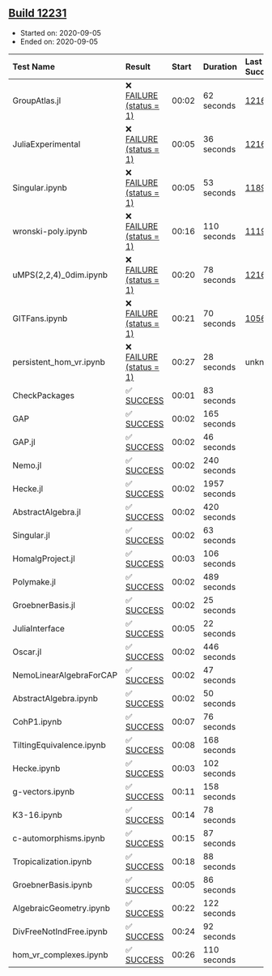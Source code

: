 ## [Build 12231](https://oscarci.mathematik.uni-kl.de/job/oscar/12231/)

* Started on: 2020-09-05
* Ended on: 2020-09-05

| Test Name    | Result | Start | Duration | Last Success | First Failure |
|:-------------|:-------|:------|:---------|:-------------|:--------------|
| GroupAtlas.jl | ❌ [FAILURE (status = 1)](https://oscarci.mathematik.uni-kl.de/job/oscar/12231/artifact/logs/build-12231/GroupAtlas.jl.log) | 00:02 | 62 seconds | [12167](https://oscarci.mathematik.uni-kl.de/job/oscar/12167/) | [12168](https://oscarci.mathematik.uni-kl.de/job/oscar/12168/) |
| JuliaExperimental | ❌ [FAILURE (status = 1)](https://oscarci.mathematik.uni-kl.de/job/oscar/12231/artifact/logs/build-12231/JuliaExperimental.log) | 00:05 | 36 seconds | [12167](https://oscarci.mathematik.uni-kl.de/job/oscar/12167/) | [12168](https://oscarci.mathematik.uni-kl.de/job/oscar/12168/) |
| Singular.ipynb | ❌ [FAILURE (status = 1)](https://oscarci.mathematik.uni-kl.de/job/oscar/12231/artifact/logs/build-12231/Singular.ipynb.log) | 00:05 | 53 seconds | [11893](https://oscarci.mathematik.uni-kl.de/job/oscar/11893/) | [11894](https://oscarci.mathematik.uni-kl.de/job/oscar/11894/) |
| wronski-poly.ipynb | ❌ [FAILURE (status = 1)](https://oscarci.mathematik.uni-kl.de/job/oscar/12231/artifact/logs/build-12231/wronski-poly.ipynb.log) | 00:16 | 110 seconds | [11192](https://oscarci.mathematik.uni-kl.de/job/oscar/11192/) | [11193](https://oscarci.mathematik.uni-kl.de/job/oscar/11193/) |
| uMPS(2,2,4)_0dim.ipynb | ❌ [FAILURE (status = 1)](https://oscarci.mathematik.uni-kl.de/job/oscar/12231/artifact/logs/build-12231/uMPS-2-2-4-_0dim.ipynb.log) | 00:20 | 78 seconds | [12167](https://oscarci.mathematik.uni-kl.de/job/oscar/12167/) | [12168](https://oscarci.mathematik.uni-kl.de/job/oscar/12168/) |
| GITFans.ipynb | ❌ [FAILURE (status = 1)](https://oscarci.mathematik.uni-kl.de/job/oscar/12231/artifact/logs/build-12231/GITFans.ipynb.log) | 00:21 | 70 seconds | [10566](https://oscarci.mathematik.uni-kl.de/job/oscar/10566/) | [10567](https://oscarci.mathematik.uni-kl.de/job/oscar/10567/) |
| persistent_hom_vr.ipynb | ❌ [FAILURE (status = 1)](https://oscarci.mathematik.uni-kl.de/job/oscar/12231/artifact/logs/build-12231/persistent_hom_vr.ipynb.log) | 00:27 | 28 seconds | unknown | unknown |
| CheckPackages | ✅ [SUCCESS](https://oscarci.mathematik.uni-kl.de/job/oscar/12231/artifact/logs/build-12231/CheckPackages.log) | 00:01 | 83 seconds |  |  |
| GAP | ✅ [SUCCESS](https://oscarci.mathematik.uni-kl.de/job/oscar/12231/artifact/logs/build-12231/GAP.log) | 00:02 | 165 seconds |  |  |
| GAP.jl | ✅ [SUCCESS](https://oscarci.mathematik.uni-kl.de/job/oscar/12231/artifact/logs/build-12231/GAP.jl.log) | 00:02 | 46 seconds |  |  |
| Nemo.jl | ✅ [SUCCESS](https://oscarci.mathematik.uni-kl.de/job/oscar/12231/artifact/logs/build-12231/Nemo.jl.log) | 00:02 | 240 seconds |  |  |
| Hecke.jl | ✅ [SUCCESS](https://oscarci.mathematik.uni-kl.de/job/oscar/12231/artifact/logs/build-12231/Hecke.jl.log) | 00:02 | 1957 seconds |  |  |
| AbstractAlgebra.jl | ✅ [SUCCESS](https://oscarci.mathematik.uni-kl.de/job/oscar/12231/artifact/logs/build-12231/AbstractAlgebra.jl.log) | 00:02 | 420 seconds |  |  |
| Singular.jl | ✅ [SUCCESS](https://oscarci.mathematik.uni-kl.de/job/oscar/12231/artifact/logs/build-12231/Singular.jl.log) | 00:02 | 63 seconds |  |  |
| HomalgProject.jl | ✅ [SUCCESS](https://oscarci.mathematik.uni-kl.de/job/oscar/12231/artifact/logs/build-12231/HomalgProject.jl.log) | 00:03 | 106 seconds |  |  |
| Polymake.jl | ✅ [SUCCESS](https://oscarci.mathematik.uni-kl.de/job/oscar/12231/artifact/logs/build-12231/Polymake.jl.log) | 00:02 | 489 seconds |  |  |
| GroebnerBasis.jl | ✅ [SUCCESS](https://oscarci.mathematik.uni-kl.de/job/oscar/12231/artifact/logs/build-12231/GroebnerBasis.jl.log) | 00:02 | 25 seconds |  |  |
| JuliaInterface | ✅ [SUCCESS](https://oscarci.mathematik.uni-kl.de/job/oscar/12231/artifact/logs/build-12231/JuliaInterface.log) | 00:05 | 22 seconds |  |  |
| Oscar.jl | ✅ [SUCCESS](https://oscarci.mathematik.uni-kl.de/job/oscar/12231/artifact/logs/build-12231/Oscar.jl.log) | 00:02 | 446 seconds |  |  |
| NemoLinearAlgebraForCAP | ✅ [SUCCESS](https://oscarci.mathematik.uni-kl.de/job/oscar/12231/artifact/logs/build-12231/NemoLinearAlgebraForCAP.log) | 00:02 | 47 seconds |  |  |
| AbstractAlgebra.ipynb | ✅ [SUCCESS](https://oscarci.mathematik.uni-kl.de/job/oscar/12231/artifact/logs/build-12231/AbstractAlgebra.ipynb.log) | 00:02 | 50 seconds |  |  |
| CohP1.ipynb | ✅ [SUCCESS](https://oscarci.mathematik.uni-kl.de/job/oscar/12231/artifact/logs/build-12231/CohP1.ipynb.log) | 00:07 | 76 seconds |  |  |
| TiltingEquivalence.ipynb | ✅ [SUCCESS](https://oscarci.mathematik.uni-kl.de/job/oscar/12231/artifact/logs/build-12231/TiltingEquivalence.ipynb.log) | 00:08 | 168 seconds |  |  |
| Hecke.ipynb | ✅ [SUCCESS](https://oscarci.mathematik.uni-kl.de/job/oscar/12231/artifact/logs/build-12231/Hecke.ipynb.log) | 00:03 | 102 seconds |  |  |
| g-vectors.ipynb | ✅ [SUCCESS](https://oscarci.mathematik.uni-kl.de/job/oscar/12231/artifact/logs/build-12231/g-vectors.ipynb.log) | 00:11 | 158 seconds |  |  |
| K3-16.ipynb | ✅ [SUCCESS](https://oscarci.mathematik.uni-kl.de/job/oscar/12231/artifact/logs/build-12231/K3-16.ipynb.log) | 00:14 | 78 seconds |  |  |
| c-automorphisms.ipynb | ✅ [SUCCESS](https://oscarci.mathematik.uni-kl.de/job/oscar/12231/artifact/logs/build-12231/c-automorphisms.ipynb.log) | 00:15 | 87 seconds |  |  |
| Tropicalization.ipynb | ✅ [SUCCESS](https://oscarci.mathematik.uni-kl.de/job/oscar/12231/artifact/logs/build-12231/Tropicalization.ipynb.log) | 00:18 | 88 seconds |  |  |
| GroebnerBasis.ipynb | ✅ [SUCCESS](https://oscarci.mathematik.uni-kl.de/job/oscar/12231/artifact/logs/build-12231/GroebnerBasis.ipynb.log) | 00:05 | 86 seconds |  |  |
| AlgebraicGeometry.ipynb | ✅ [SUCCESS](https://oscarci.mathematik.uni-kl.de/job/oscar/12231/artifact/logs/build-12231/AlgebraicGeometry.ipynb.log) | 00:22 | 122 seconds |  |  |
| DivFreeNotIndFree.ipynb | ✅ [SUCCESS](https://oscarci.mathematik.uni-kl.de/job/oscar/12231/artifact/logs/build-12231/DivFreeNotIndFree.ipynb.log) | 00:24 | 92 seconds |  |  |
| hom_vr_complexes.ipynb | ✅ [SUCCESS](https://oscarci.mathematik.uni-kl.de/job/oscar/12231/artifact/logs/build-12231/hom_vr_complexes.ipynb.log) | 00:26 | 110 seconds |  |  |
